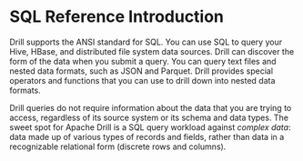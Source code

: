 # SQL Reference Introduction
Drill supports the ANSI standard for SQL. You can use SQL to query your Hive,
HBase, and distributed file system data sources. Drill can discover the form
of the data when you submit a query. You can query text files and nested data
formats, such as JSON and Parquet. Drill provides special operators and
functions that you can use to drill down into nested data formats.

Drill queries do not require information about the data that you are trying to
access, regardless of its source system or its schema and data types. The
sweet spot for Apache Drill is a SQL query workload against *complex data*:
data made up of various types of records and fields, rather than data in a
recognizable relational form (discrete rows and columns).

